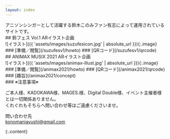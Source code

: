 ```yaml
---
layout: index
---
```


<section class="spotlight" markdown="1">
アニソンシンガーとして活躍する鈴木このみファン有志によって運用されているサイトです。
</section>

<section class="spotlight" markdown="1">
## 鈴フェス Vol.1 ARイラスト企画

<div class="wrapper" markdown="1">
![イラスト]({{ 'assets/images/suzufesicon.jpg' | absolute_url }}){:.image}

<div class="content" markdown="1">
### [準備／閲覧](/suzufesv1/howto)
### [QRコード](/suzufesv1/qrcode)
</div>

</div>
</section>

<section class="spotlight" markdown="1">
## ANIMAX MUSIX 2021 ARイラスト企画

<div class="wrapper" markdown="1">
![イラスト]({{ 'assets/images/animax-illust.jpg' | absolute_url }}){:.image}

<div class="content" markdown="1">
### [準備／閲覧](/animax2021/howto)
### [QRコード](/animax2021/qrcode)
### [趣旨](/animax2021/concept)
</div>

</div>
</section>

<section class="spotlight" markdown="1">
### ※注意事項※

ご本人様、KADOKAWA様、MAGES.様、Digital Double様、イベント主催者様とは一切関係ありません。  
くれぐれもそちらへ問い合わせ等はご遠慮くださいませ。

問い合わせ先  
[konomaniayushi@gmail.com](mailto:konomaniayushi@gmail.com)

{:.content}
</section>
